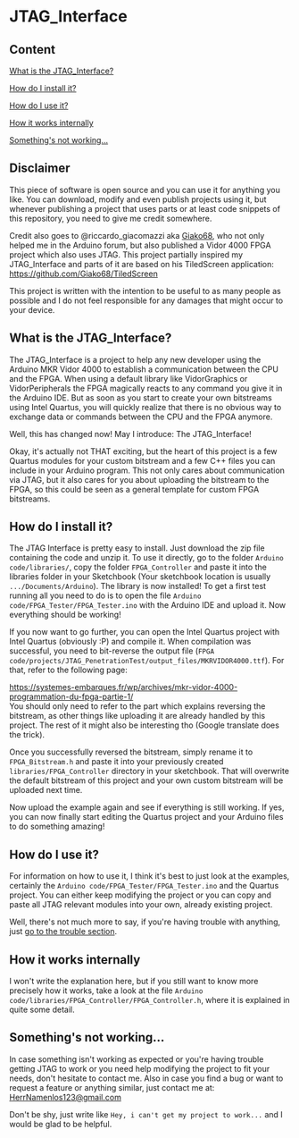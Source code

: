 # JTAG_Interface

## Content
[What is the JTAG_Interface?](#what-is-the-jtag_interface)

[How do I install it?](#how-do-i-install-it)

[How do I use it?](#how-do-i-use-it)

[How it works internally](#how-it-works-internally)

[Something's not working...](#somethings-not-working)


## Disclaimer

This piece of software is open source and you can use it for anything you like. You can download, modify and even publish projects using it, but whenever publishing a project that uses parts or at least code snippets of this repository, you need to give me credit somewhere.

Credit also goes to @riccardo_giacomazzi aka [Giako68](https://github.com/Giako68), who not only helped me in the Arduino forum, but also published a Vidor 4000 FPGA project which also uses JTAG. This project partially inspired my JTAG_Interface and parts of it are based on his TiledScreen application:
https://github.com/Giako68/TiledScreen

This project is written with the intention to be useful to as many people as possible and I do not feel responsible for any damages that might occur to your device. 


## What is the JTAG_Interface?

The JTAG_Interface is a project to help any new developer using the Arduino MKR Vidor 4000 to establish a communication between the CPU and the FPGA. When using a default library like VidorGraphics or VidorPeripherals the FPGA magically reacts to any command you give it in the Arduino IDE. But as soon as you start to create your own bitstreams using Intel Quartus, you will quickly realize that there is no obvious way to exchange data or commands between the CPU and the FPGA anymore.

Well, this has changed now! May I introduce: The JTAG_Interface!

Okay, it's actually not THAT exciting, but the heart of this project is a few Quartus modules for your custom bitstream and a few C++ files you can include in your Arduino program. This not only cares about communication via JTAG, but it also cares for you about uploading the bitstream to the FPGA, so this could be seen as a general template for custom FPGA bitstreams.

## How do I install it?

The JTAG Interface is pretty easy to install. Just download the zip file containing the code and unzip it. To use it directly, go to the folder `Arduino code/libraries/`, copy the folder `FPGA_Controller` and paste it into the libraries folder in your Sketchbook (Your sketchbook location is usually `.../Documents/Arduino`). The library is now installed! To get a first test running all you need to do is to open the file `Arduino code/FPGA_Tester/FPGA_Tester.ino` with the Arduino IDE and upload it. Now everything should be working!

If you now want to go further, you can open the Intel Quartus project with Intel Quartus (obviously :P) and compile it. When compilation was successful, you need to bit-reverse the output file (`FPGA code/projects/JTAG_PenetrationTest/output_files/MKRVIDOR4000.ttf`). For that, refer to the following page:

https://systemes-embarques.fr/wp/archives/mkr-vidor-4000-programmation-du-fpga-partie-1/  
You should only need to refer to the part which explains reversing the bitstream, as other things like uploading it are already handled by this project.
The rest of it might also be interesting tho (Google translate does the trick). 

Once you successfully reversed the bitstream, simply rename it to `FPGA_Bitstream.h` and paste it into your previously created `libraries/FPGA_Controller` directory in your sketchbook. That will overwrite the default bitstream of this project and your own custom bitstream will be uploaded next time. 

Now upload the example again and see if everything is still working. If yes, you can now finally start editing the Quartus project and your Arduino files to do something amazing!

## How do I use it?

For information on how to use it, I think it's best to just look at the examples, certainly the `Arduino code/FPGA_Tester/FPGA_Tester.ino` and the Quartus project. You can either keep modifying the project or you can copy and paste all JTAG relevant modules into your own, already existing project.

Well, there's not much more to say, if you're having trouble with anything, just [go to the trouble section](#somethings-not-working).


## How it works internally

I won't write the explanation here, but if you still want to know more precisely how it works, take a look at the file `Arduino code/libraries/FPGA_Controller/FPGA_Controller.h`, where it is explained in quite some detail.

## Something's not working...

In case something isn't working as expected or you're having trouble getting JTAG to work or you need help modifying the project to fit your needs, don't hesitate to contact me.
Also in case you find a bug or want to request a feature or anything similar, just contact me at:    
<HerrNamenlos123@gmail.com>

Don't be shy, just write like `Hey, i can't get my project to work...` and I would be glad to be helpful.
